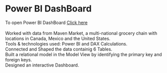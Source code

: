 # Power BI DashBoard
To open Power BI DashBoard <a href="https://app.powerbi.com/links/w7mdeqjLsC?ctid=1e7b661a-52b5-4acb-bb8c-107e607ef854&pbi_source=linkShare&bookmarkGuid=5424935f-efe0-4c83-8701-d3359aefd8c2">Click here </a>
<br><br>
Worked with data from Maven Market, a multi-national grocery chain with locations in Canada, Mexico and the United States.
<br>
Tools \& technologies used: Power BI and DAX Calculations.
<br>
Connected and Shaped the data containig 6 Tables.
<br>
Built a relational model in the Model View by identifying the primary key and foreign keys.
<br>
Designed an interactive Dashboard.
